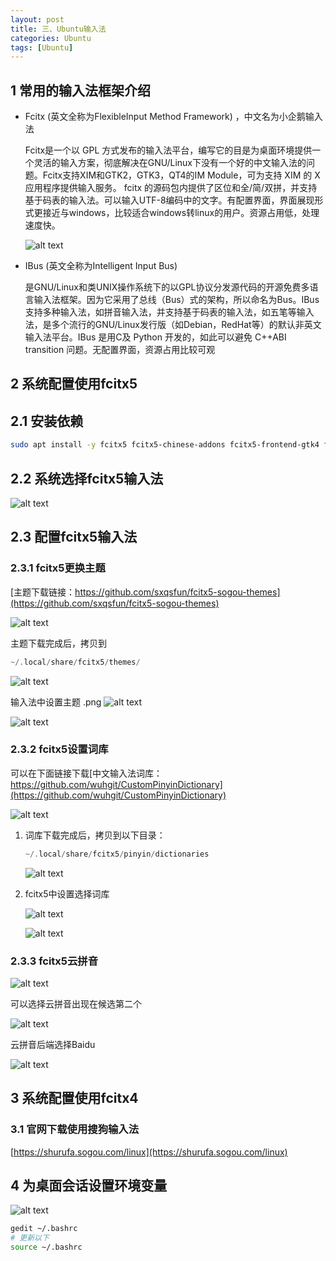```yaml
---
layout: post
title: 三、Ubuntu输入法
categories: Ubuntu
tags: [Ubuntu]
---
```


## 1 常用的输入法框架介绍

- Fcitx (英文全称为FlexibleInput Method Framework) ，中文名为小企鹅输入法
  
  Fcitx是一个以 GPL 方式发布的输入法平台，编写它的目是为桌面环境提供一个灵活的输入方案，彻底解决在GNU/Linux下没有一个好的中文输入法的问题。Fcitx支持XIM和GTK2，GTK3，QT4的IM Module，可为支持 XIM 的 X 应用程序提供输入服务。 fcitx 的源码包内提供了区位和全/简/双拼，并支持基于码表的输入法。可以输入UTF-8编码中的文字。有配置界面，界面展现形式更接近与windows，比较适合windows转linux的用户。资源占用低，处理速度快。

  ![alt text](/assets/Ubuntu/03_input/image.png)

- IBus (英文全称为Intelligent Input Bus)

  是GNU/Linux和类UNIX操作系统下的以GPL协议分发源代码的开源免费多语言输入法框架。因为它采用了总线（Bus）式的架构，所以命名为Bus。IBus支持多种输入法，如拼音输入法，并支持基于码表的输入法，如五笔等输入法，是多个流行的GNU/Linux发行版（如Debian，RedHat等）的默认非英文输入法平台。IBus 是用C及 Python 开发的，如此可以避免 C++ABI transition 问题。无配置界面，资源占用比较可观


## 2 系统配置使用fcitx5

## 2.1 安装依赖

```sh
sudo apt install -y fcitx5 fcitx5-chinese-addons fcitx5-frontend-gtk4 fcitx5-frontend-gtk3 fcitx5-frontend-gtk2 fcitx5-frontend-qt5 libqt5qml5 libqt5quick5 libqt5quickwidgets5 qml-module-qtquick2 libgsettings-qt1
```

## 2.2 系统选择fcitx5输入法

![alt text](/assets/Ubuntu/03_input/image-1.png)

## 2.3 配置fcitx5输入法

### 2.3.1 fcitx5更换主题

[主题下载链接：https://github.com/sxqsfun/fcitx5-sogou-themes](https://github.com/sxqsfun/fcitx5-sogou-themes)

![alt text](/assets/Ubuntu/03_input/image-2.png)

主题下载完成后，拷贝到

```c
~/.local/share/fcitx5/themes/
```

![alt text](/assets/Ubuntu/03_input/image-3.png)

输入法中设置主题
.png
![alt text](/assets/Ubuntu/03_input/image-4.png)

![alt text](/assets/Ubuntu/03_input/image-5.png)

### 2.3.2 fcitx5设置词库

可以在下面链接下载[中文输入法词库：https://github.com/wuhgit/CustomPinyinDictionary](https://github.com/wuhgit/CustomPinyinDictionary)

![alt text](/assets/Ubuntu/03_input/image-6.png)

1. 词库下载完成后，拷贝到以下目录：
    ```c
    ~/.local/share/fcitx5/pinyin/dictionaries
    ```

    ![alt text](/assets/Ubuntu/03_input/image-7.png)

2. fcitx5中设置选择词库

    ![alt text](/assets/Ubuntu/03_input/image-8.png)

    ![alt text](/assets/Ubuntu/03_input/image-9.png)

### 2.3.3 fcitx5云拼音

![alt text](/assets/Ubuntu/03_input/image-10.png)

可以选择云拼音出现在候选第二个

![alt text](/assets/Ubuntu/03_input/image-11.png)

云拼音后端选择Baidu

![alt text](/assets/Ubuntu/03_input/image-12.png)

## 3 系统配置使用fcitx4

### 3.1 官网下载使用搜狗输入法

[https://shurufa.sogou.com/linux](https://shurufa.sogou.com/linux)

## 4 为桌面会话设置环境变量

![alt text](/assets/Ubuntu/03_input/image-13.png)

```sh
gedit ~/.bashrc
# 更新以下
source ~/.bashrc 
```